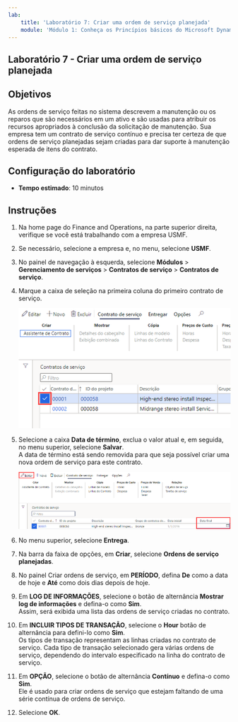 ```yaml
---
lab:
    title: 'Laboratório 7: Criar uma ordem de serviço planejada'
    module: 'Módulo 1: Conheça os Princípios básicos do Microsoft Dynamics 365 Supply Chain Management'
---
```


## Laboratório 7 - Criar uma ordem de serviço planejada

## Objetivos

As ordens de serviço feitas no sistema descrevem a manutenção ou os reparos que são necessários em um ativo e são usadas para atribuir os recursos apropriados à conclusão da solicitação de manutenção. Sua empresa tem um contrato de serviço contínuo e precisa ter certeza de que ordens de serviço planejadas sejam criadas para dar suporte à manutenção esperada de itens do contrato.

## Configuração do laboratório

   - **Tempo estimado**: 10 minutos

## Instruções

1. Na home page do Finance and Operations, na parte superior direita, verifique se você está trabalhando com a empresa USMF.

1. Se necessário, selecione a empresa e, no menu, selecione **USMF**.

1. No painel de navegação à esquerda, selecione **Módulos** > **Gerenciamento de serviços** > **Contratos de serviço** > **Contratos de serviço**.

1. Marque a caixa de seleção na primeira coluna do primeiro contrato de serviço.

    ![Imagem do contrato de serviço selecionado](./media/lp1-m5-select-service-agreement.png)

1. Selecione a caixa **Data de término**, exclua o valor atual e, em seguida, no menu superior, selecione **Salvar**.  
 A data de término está sendo removida para que seja possível criar uma nova ordem de serviço para este contrato.

    ![Imagem com a célula de data de término vazia e a opção Salvar em destaque](./media/lp1-m5-update-date-save-service-agreement.png)

1. No menu superior, selecione **Entrega**.

1. Na barra da faixa de opções, em **Criar**, selecione **Ordens de serviço planejadas**.

1. No painel Criar ordens de serviço, em **PERÍODO**, defina **De** como a data de hoje e **Até** como dois dias depois de hoje.

1. Em **LOG DE INFORMAÇÕES**, selecione o botão de alternância **Mostrar log de informações** e defina-o como **Sim**.  
Assim, será exibida uma lista das ordens de serviço criadas no contrato.

1. Em **INCLUIR TIPOS DE TRANSAÇÃO**, selecione o **Hour** botão de alternância para defini-lo como **Sim**.  
Os tipos de transação representam as linhas criadas no contrato de serviço. Cada tipo de transação selecionado gera várias ordens de serviço, dependendo do intervalo especificado na linha do contrato de serviço.

1. Em **OPÇÃO**, selecione o botão de alternância **Contínuo** e defina-o como **Sim**.  
Ele é usado para criar ordens de serviço que estejam faltando de uma série contínua de ordens de serviço.

1. Selecione **OK**.
